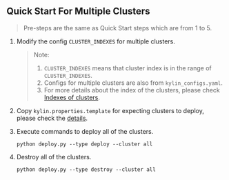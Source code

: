 ## Quick Start For Multiple Clusters

> Pre-steps are the same as Quick Start steps which are from 1 to 5.

1. Modify the config `CLUSTER_INDEXES` for multiple clusters.

   > Note:
   >
   > 1. `CLUSTER_INDEXES` means that cluster index is in the range of `CLUSTER_INDEXES`. 
   > 2. Configs for multiple clusters are also from `kylin_configs.yaml`.
   > 3. For more details about the index of the clusters,  please check [Indexes of clusters](./configs.md#indexofcluster).

2. Copy `kylin.properties.template` for expecting clusters to deploy, please check the [details](./configs.md#cluster).

3. Execute commands to deploy all of the clusters.

   ```shell
   python deploy.py --type deploy --cluster all
   ```

4. Destroy all of the clusters.

   ```shell
   python deploy.py --type destroy --cluster all
   ```
